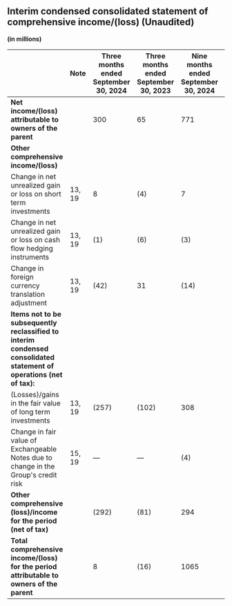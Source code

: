 ## Interim condensed consolidated statement of comprehensive income/(loss) (Unaudited)
**(in millions)**

|  | Note | Three months ended September 30, 2024 | Three months ended September 30, 2023 | Nine months ended September 30, 2024 | Nine months ended September 30, 2023 |
|---|------|------------------------------------|------------------------------------|------------------------------------|------------------------------------|
| **Net income/(loss) attributable to owners of the parent** |  | 300 | 65 | 771 | (462) |
| **Other comprehensive income/(loss)** |  |  |  |  |  |
| Change in net unrealized gain or loss on short term investments | 13, 19 | 8 | (4) | 7 | 1 |
| Change in net unrealized gain or loss on cash flow hedging instruments | 13, 19 | (1) | (6) | (3) | (13) |
| Change in foreign currency translation adjustment | 13, 19 | (42) | 31 | (14) | 9 |
| **Items not to be subsequently reclassified to interim condensed consolidated statement of operations (net of tax):** |  |  |  |  |  |
| (Losses)/gains in the fair value of long term investments | 13, 19 | (257) | (102) | 308 | (201) |
| Change in fair value of Exchangeable Notes due to change in the Group's credit risk | 15, 19 | — | — | (4) | (10) |
| **Other comprehensive (loss)/income for the period (net of tax)** |  | (292) | (81) | 294 | (214) |
| **Total comprehensive income/(loss) for the period attributable to owners of the parent** |  | 8 | (16) | 1065 | (676) |